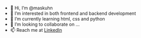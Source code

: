 - 👋 Hi, I’m @maskuhn
- 👀 I’m interested in both frontend and backend development  
- 🌱 I’m currently learning html, css and python
- 💞️ I’m looking to collaborate on ...
- 📫 Reach me at <a href="https://nl.linkedin.com/in/kun-akaabir">LinkedIn</a>

<!---
maskuhn/maskuhn is a ✨ special ✨ repository because its `README.md` (this file) appears on your GitHub profile.
You can click the Preview link to take a look at your changes.
--->
